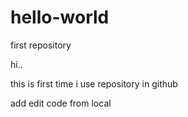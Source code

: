 # hello-world
first repository

hi..

this is first time i use repository in github

add edit code from local
